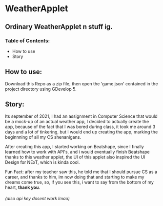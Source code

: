 # WeatherApplet
## Ordinary WeatherApplet n stuff ig.

### Table of Contents:
- How to use
- Story

## How to use:
Download this Repo as a zip file, then open the 'game.json' contained in the project directory using GDevelop 5.

## Story:
Its september of 2021, I had an assignment in Computer Science that would be a mock-up of an actual weather app, I decided to actually create the app, because of the fact that I was bored during class, it took me around 3 days and a lot of tinkering, but I would end up creating the app, marking the beginnning of all my CS shenanigans.

After creating this app, I started working on Beatshape, since I finally learned how to work with API's, and i would eventually finish Beatshape thanks to this weather applet, the UI of this applet also inspired the UI Design for NExT, which is kinda cool.

Fun Fact: after my teacher saw this, he told me that I should pursue CS as a career, and thanks to him, im now doing that and starting to make my dreams come true, so, if you see this, i want to say from the bottom of my heart, **thank you**.

###### (also api key dosent work lmao)
